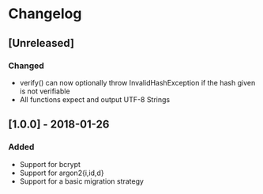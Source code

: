 # Changelog

## [Unreleased]
### Changed
- verify() can now optionally throw InvalidHashException if the hash given is not verifiable
- All functions expect and output UTF-8 Strings

## [1.0.0] - 2018-01-26
### Added
- Support for bcrypt
- Support for argon2{i,id,d}
- Support for a basic migration strategy
